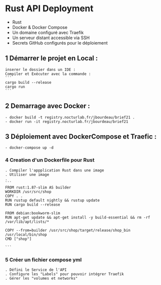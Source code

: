 #  Rust API Deployment

- Rust
- Docker & Docker Compose
- Un domaine configuré avec Traefik
- Un serveur distant accessible via SSH
- Secrets GitHub configurés pour le déploiement
## 1 Démarrer le projet en Local : 
    inserer le dossier dans un IDE : 
    Compiler et Exécuter avec la commande : 
    ```
    cargo build --release
    cargo run
    ```
## 2 Demarrage avec Docker : 
    - docker build -t registry.nocturlab.fr/jbourdeau/brief21 .
    - docker run -it registry.nocturlab.fr/jbourdeau/brief21

## 3 Déploiement avec DockerCompose et Traefic :

    - docker-compose up -d

### 4 Creation d'un Dockerfile pour Rust
    . Compiler l'appplication Rust dans une image
    . Utiliser une image
    . 
    ```
    FROM rust:1.87-slim AS builder
    WORKDIR /usr/src/shop
    COPY . .
    RUN rustup default nightly && rustup update
    RUN cargo build --release 

    FROM debian:bookworm-slim
    RUN apt-get update && apt-get install -y build-essential && rm -rf /var/lib/apt/lists/*

    COPY --from=builder /usr/src/shop/target/release/shop_bin /usr/local/bin/shop
    CMD ["shop"]

    ```

### 5 Créer un fichier compose yml

    . Défini le Service de l'API
    . Configure les "Labels" pour pouvoir intégrer Traefik
    . Gérer les "volumes et networks"

